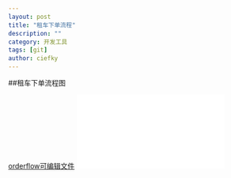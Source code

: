 ```yaml
---
layout: post
title: "租车下单流程"
description: ""
category: 开发工具
tags: [git]
author: ciefky
---  
```



##租车下单流程图

[orderflow可编辑文件](/attachment/uml/orderflow.graffle)
![](/attachment/uml/orderflow.pdf)  
